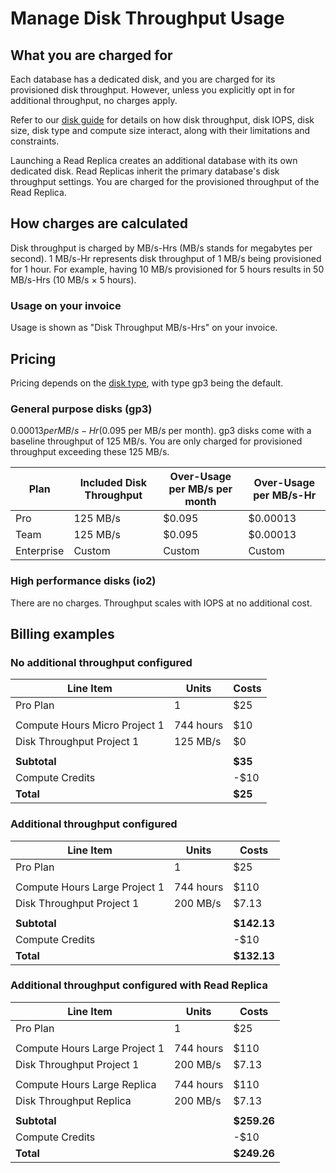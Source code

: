 # Manage Disk Throughput Usage

## What you are charged for

Each database has a dedicated disk, and you are charged for its provisioned disk throughput. However, unless you explicitly opt in for additional throughput, no charges apply.

Refer to our [disk guide](https://supabase.com/docs/guides/platform/compute-and-disk#disk) for details on how disk throughput, disk IOPS, disk size, disk type and compute size interact, along with their limitations and constraints.

Launching a Read Replica creates an additional database with its own dedicated disk. Read Replicas inherit the primary database's disk throughput settings. You are charged for the provisioned throughput of the Read Replica.

## How charges are calculated

Disk throughput is charged by MB/s-Hrs (MB/s stands for megabytes per second). 1 MB/s-Hr represents disk throughput of 1 MB/s being provisioned for 1 hour. For example, having 10 MB/s provisioned for 5 hours results in 50 MB/s-Hrs (10 MB/s × 5 hours).

### Usage on your invoice

Usage is shown as "Disk Throughput MB/s-Hrs" on your invoice.

## Pricing

Pricing depends on the [disk type](https://supabase.com/docs/guides/platform/compute-and-disk#disk-types), with type gp3 being the default.

### General purpose disks (gp3)

$0.00013 per MB/s-Hr ($0.095 per MB/s per month). gp3 disks come with a baseline throughput of 125 MB/s. You are only charged for provisioned throughput exceeding these 125 MB/s.

| Plan | Included Disk Throughput | Over-Usage per MB/s per month | Over-Usage per MB/s-Hr |
| --- | --- | --- | --- |
| Pro | 125 MB/s | $0.095 | $0.00013 |
| Team | 125 MB/s | $0.095 | $0.00013 |
| Enterprise | Custom | Custom | Custom |

### High performance disks (io2)

There are no charges. Throughput scales with IOPS at no additional cost.

## Billing examples

### No additional throughput configured

| Line Item | Units | Costs |
| --- | --- | --- |
| Pro Plan | 1 | $25 |
|  |  |  |
| Compute Hours Micro Project 1 | 744 hours | $10 |
| Disk Throughput Project 1 | 125 MB/s | $0 |
|  |  |  |
| **Subtotal** |  | **$35** |
| Compute Credits |  | -$10 |
| **Total** |  | **$25** |

### Additional throughput configured

| Line Item | Units | Costs |
| --- | --- | --- |
| Pro Plan | 1 | $25 |
|  |  |  |
| Compute Hours Large Project 1 | 744 hours | $110 |
| Disk Throughput Project 1 | 200 MB/s | $7.13 |
|  |  |  |
| **Subtotal** |  | **$142.13** |
| Compute Credits |  | -$10 |
| **Total** |  | **$132.13** |

### Additional throughput configured with Read Replica

| Line Item | Units | Costs |
| --- | --- | --- |
| Pro Plan | 1 | $25 |
|  |  |  |
| Compute Hours Large Project 1 | 744 hours | $110 |
| Disk Throughput Project 1 | 200 MB/s | $7.13 |
|  |  |  |
| Compute Hours Large Replica | 744 hours | $110 |
| Disk Throughput Replica | 200 MB/s | $7.13 |
|  |  |  |
| **Subtotal** |  | **$259.26** |
| Compute Credits |  | -$10 |
| **Total** |  | **$249.26** |
